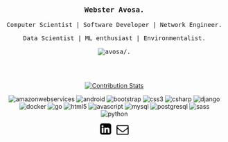 <h3 align='center' class="text-purple"><samp><strong>Webster Avosa.</strong></samp></h3>
<p align='center'> <samp>Computer Scientist | Software Developer | Network Engineer.</samp></p>
<p align='center'> <samp>Data Scientist | ML enthusiast | Environmentalist.</samp></p>

<p align="center"><samp> <img src=https://komarev.com/ghpvc/?username=avosa alt=avosa/>.</samp> </p>

<br><br>

<p align='center'>
 <a href="https://github.com/avosa"><img src="https://github-contribution-stats.vercel.app/api/?username=avosa" alt="Contribution Stats"></a>
 </p>
 
<p align="center">

<img src=https://konpa.github.io/devicon/devicon.git/icons/amazonwebservices/amazonwebservices-original-wordmark.svg alt=amazonwebservices width="20" height="20"/>

<img src=https://konpa.github.io/devicon/devicon.git/icons/android/android-original-wordmark.svg alt=android width="20" height="20"/>

<img src=https://konpa.github.io/devicon/devicon.git/icons/bootstrap/bootstrap-plain.svg alt=bootstrap width="20" height="20"/>

<img src=https://konpa.github.io/devicon/devicon.git/icons/css3/css3-original-wordmark.svg alt=css3 width="20" height="20"/>

<img src=https://konpa.github.io/devicon/devicon.git/icons/csharp/csharp-original.svg alt=csharp width="20" height="20"/>

<img src=https://konpa.github.io/devicon/devicon.git/icons/django/django-original.svg alt=django width="20" height="20"/>

<img src=https://konpa.github.io/devicon/devicon.git/icons/docker/docker-original-wordmark.svg alt=docker width="20" height="20"/>

<img src=https://konpa.github.io/devicon/devicon.git/icons/go/go-original.svg alt=go width="20" height="20"/>

<img src=https://konpa.github.io/devicon/devicon.git/icons/html5/html5-original-wordmark.svg alt=html5 width="20" height="20"/>

<img src=https://konpa.github.io/devicon/devicon.git/icons/javascript/javascript-original.svg alt=javascript width="20" height="20"/>

<img src=https://konpa.github.io/devicon/devicon.git/icons/mysql/mysql-original-wordmark.svg alt=mysql width="20" height="20"/>

<img src=https://konpa.github.io/devicon/devicon.git/icons/postgresql/postgresql-original-wordmark.svg alt=postgresql width="20" height="20"/>

<img src=https://konpa.github.io/devicon/devicon.git/icons/sass/sass-original.svg alt=sass width="20" height="20"/>

<img src=https://konpa.github.io/devicon/devicon.git/icons/python/python-original-wordmark.svg alt=python width="20" height="20"/>
</p>

<p align='center'>
<a href="https://www.linkedin.com/in/webster-avosa-6286a315b/"><img height="26" src="https://raw.githubusercontent.com/AntonioFalcao/AntonioFalcao/master/img/linkedin.png?raw=true"></a>&nbsp;&nbsp;
<a href="mailto:websterb17@gmail.com"><img height="22" src="https://raw.githubusercontent.com/AntonioFalcao/AntonioFalcao/master/img/mail.png?raw=true" alt=""></a>
</p>

